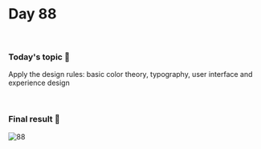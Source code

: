 # Day 88

&nbsp;

### Today's topic 🎯
Apply the design rules: basic color theory, typography, user interface and experience design


&nbsp;

### Final result 🎉
![88](https://user-images.githubusercontent.com/110282927/189853106-de1d8dbb-daba-4541-99e5-1bac8d4974e2.png)